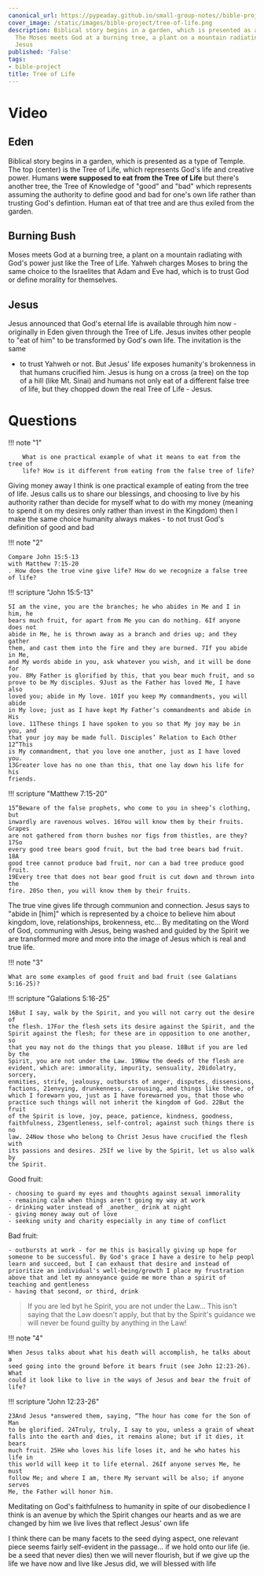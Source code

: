 ```yaml
---
canonical_url: https://pypeaday.github.io/small-group-notes//bible-project/tree-of-life/
cover_image: /static/images/bible-project/tree-of-life.png
description: Biblical story begins in a garden, which is presented as a type of Temple.
  The Moses meets God at a burning tree, a plant on a mountain radiating with God
  Jesus
published: 'False'
tags:
- bible-project
title: Tree of Life
---
```


# Video

## Eden

Biblical story begins in a garden, which is presented as a type of Temple. The top (center) is the Tree of Life, which represents God's life and creative power. Humans **were supposed to eat from the Tree of Life** but there's another tree, the Tree of Knowledge of "good" and "bad" which represents assuming the authority to define good and bad for one's own life rather than trusting God's defintion. Human eat of that tree and are thus exiled from the garden.

## Burning Bush

Moses meets God at a burning tree, a plant on a mountain radiating with God's power just like the Tree of Life. Yahweh charges Moses to bring the same choice to the Israelites that Adam and Eve had, which is to trust God or define morality for themselves.

## Jesus

Jesus announced that God's eternal life is available through him now - originally in Eden given through the Tree of Life. Jesus invites other people to "eat of him" to be transformed by God's own life. The invitation is the same
- to trust Yahweh or not. But Jesus' life exposes humanity's brokenness in that
    humans crucified him. Jesus is hung on a cross (a tree) on the top of a
    hill (like Mt. Sinai) and humans not only eat of a different false tree of
    life, but they chopped down the real Tree of Life - Jesus.

# Questions

!!! note "1"

        What is one practical example of what it means to eat from the tree of
        life? How is it different from eating from the false tree of life?

Giving money away I think is one practical example of eating from the tree of life. Jesus calls us to share our blessings, and choosing to live by his authority rather than decide for myself what to do with my money (meaning to spend it on my desires only rather than invest in the Kingdom) then I make the same choice humanity always makes - to not trust God's definition of good and bad

!!! note "2"
    
    Compare John 15:5-13
    with Matthew 7:15-20
    . How does the true vine give life? How do we recognize a false tree of life?

!!! scripture "John 15:5-13"

    5I am the vine, you are the branches; he who abides in Me and I in him, he
    bears much fruit, for apart from Me you can do nothing. 6If anyone does not
    abide in Me, he is thrown away as a branch and dries up; and they gather
    them, and cast them into the fire and they are burned. 7If you abide in Me,
    and My words abide in you, ask whatever you wish, and it will be done for
    you. 8My Father is glorified by this, that you bear much fruit, and so
    prove to be My disciples. 9Just as the Father has loved Me, I have also
    loved you; abide in My love. 10If you keep My commandments, you will abide
    in My love; just as I have kept My Father’s commandments and abide in His
    love. 11These things I have spoken to you so that My joy may be in you, and
    that your joy may be made full. Disciples’ Relation to Each Other 12“This
    is My commandment, that you love one another, just as I have loved you.
    13Greater love has no one than this, that one lay down his life for his
    friends.


!!! scripture "Matthew 7:15-20"

    15“Beware of the false prophets, who come to you in sheep’s clothing, but
    inwardly are ravenous wolves. 16You will know them by their fruits. Grapes
    are not gathered from thorn bushes nor figs from thistles, are they? 17So
    every good tree bears good fruit, but the bad tree bears bad fruit. 18A
    good tree cannot produce bad fruit, nor can a bad tree produce good fruit.
    19Every tree that does not bear good fruit is cut down and thrown into the
    fire. 20So then, you will know them by their fruits.

The true vine gives life through communion and connection. Jesus says to "abide in [him]" which is represented by a choice to believe him about kingdom, love, relationships, brokenness, etc... By meditating on the Word of God, communing with Jesus, being washed and guided by the Spirit we are transformed more and more into the image of Jesus which is real and true life.

!!! note "3"

    What are some examples of good fruit and bad fruit (see Galatians 5:16-25)?

!!! scripture "Galations 5:16-25"

    16But I say, walk by the Spirit, and you will not carry out the desire of
    the flesh. 17For the flesh sets its desire against the Spirit, and the
    Spirit against the flesh; for these are in opposition to one another, so
    that you may not do the things that you please. 18But if you are led by the
    Spirit, you are not under the Law. 19Now the deeds of the flesh are
    evident, which are: immorality, impurity, sensuality, 20idolatry, sorcery,
    enmities, strife, jealousy, outbursts of anger, disputes, dissensions,
    factions, 21envying, drunkenness, carousing, and things like these, of
    which I forewarn you, just as I have forewarned you, that those who
    practice such things will not inherit the kingdom of God. 22But the fruit
    of the Spirit is love, joy, peace, patience, kindness, goodness,
    faithfulness, 23gentleness, self-control; against such things there is no
    law. 24Now those who belong to Christ Jesus have crucified the flesh with
    its passions and desires. 25If we live by the Spirit, let us also walk by
    the Spirit.

Good fruit:

    - choosing to guard my eyes and thoughts against sexual immorality
    - remaining calm when things aren't going my way at work
    - drinking water instead of _another_ drink at night
    - giving money away out of love
    - seeking unity and charity especially in any time of conflict

Bad fruit:

    - outbursts at work - for me this is basically giving up hope for someone to be successful. By God's grace I have a desire to help peopl learn and succeed, but I can exhaust that desire and instead of prioritize an individual's well-being/growth I place my frustration above that and let my annoyance guide me more than a spirit of teaching and gentleness
    - having that second, or third, drink 

> If you are led byt he Spirit, you are not under the Law... This isn't saying
> that the Law doesn't apply, but that by the Spirit's guidance we will never
> be found guilty by anything in the Law!

!!! note "4"

    When Jesus talks about what his death will accomplish, he talks about a
    seed going into the ground before it bears fruit (see John 12:23-26). What
    could it look like to live in the ways of Jesus and bear the fruit of life?

!!! scripture "John 12:23-26"


    23And Jesus *answered them, saying, “The hour has come for the Son of Man
    to be glorified. 24Truly, truly, I say to you, unless a grain of wheat
    falls into the earth and dies, it remains alone; but if it dies, it bears
    much fruit. 25He who loves his life loses it, and he who hates his life in
    this world will keep it to life eternal. 26If anyone serves Me, he must
    follow Me; and where I am, there My servant will be also; if anyone serves
    Me, the Father will honor him.

Meditating on God's faithfulness to humanity in spite of our disobedience I think is an avenue by which the Spirit changes our hearts and as we are changed by him we live lives that reflect Jesus' own life

I think there can be many facets to the seed dying aspect, one relevant piece seems fairly self-evident in the passage... if we hold onto our life (ie. be a seed that never dies) then we will never flourish, but if we give up the life we have now and live like Jesus did, we will blessed with life